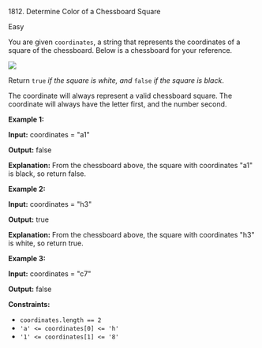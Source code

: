 1812\. Determine Color of a Chessboard Square

Easy

You are given `coordinates`, a string that represents the coordinates of a square of the chessboard. Below is a chessboard for your reference.

![](https://leetcode-in-java.github.io/src/main/java/g1801_1900/s1812_determine_color_of_a_chessboard_square/screenshot-2021-02-20-at-22159-pm.png)

Return `true` _if the square is white, and_ `false` _if the square is black_.

The coordinate will always represent a valid chessboard square. The coordinate will always have the letter first, and the number second.

**Example 1:**

**Input:** coordinates = "a1"

**Output:** false

**Explanation:** From the chessboard above, the square with coordinates "a1" is black, so return false.

**Example 2:**

**Input:** coordinates = "h3"

**Output:** true

**Explanation:** From the chessboard above, the square with coordinates "h3" is white, so return true.

**Example 3:**

**Input:** coordinates = "c7"

**Output:** false

**Constraints:**

*   `coordinates.length == 2`
*   `'a' <= coordinates[0] <= 'h'`
*   `'1' <= coordinates[1] <= '8'`